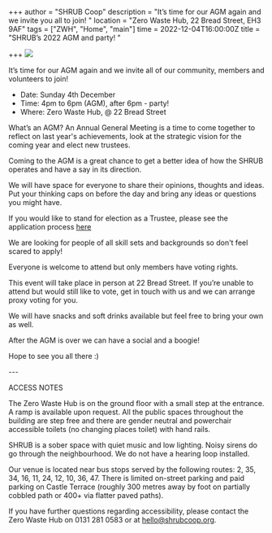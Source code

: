 +++
author = "SHRUB Coop"
description = "It’s time for our AGM again and we invite you all to join! "
location = "Zero Waste Hub, 22 Bread Street, EH3 9AF"
tags = ["ZWH", "Home", "main"]
time = 2022-12-04T16:00:00Z
title = "SHRUB’s 2022 AGM and party! "

+++
![](https://res.cloudinary.com/shrub-co-op/image/upload/v1668613127/shrubcoop.org/media/Copy_of_Were-hiring_sona5d.png)

It’s time for our AGM again and we invite all of our community, members and volunteers to join!

* Date: Sunday 4th December
* Time: 4pm to 6pm (AGM), after 6pm - party!
* Where: Zero Waste Hub, @ 22 Bread Street

What’s an AGM? An Annual General Meeting is a time to come together to reflect on last year's achievements, look at the strategic vision for the coming year and elect new trustees.

Coming to the AGM is a great chance to get a better idea of how the SHRUB operates and have a say in its direction.

We will have space for everyone to share their opinions, thoughts and ideas. Put your thinking caps on before the day and bring any ideas or questions you might have. 

If you would like to stand for election as a Trustee, please see the application process [here](https://docs.google.com/document/d/1jK7euOrNv8JAGSIKCC8VG3JtO95H1apRDwd0-vaXTY4/edit?usp=sharing)

We are looking for people of all skill sets and backgrounds so don't feel scared to apply!

Everyone is welcome to attend but only members have voting rights. 

This event will take place in person at 22 Bread Street. If you’re unable to attend but would still like to vote, get in touch with us and we can arrange proxy voting for you.

We will have snacks and soft drinks available but feel free to bring your own as well.

After the AGM is over we can have a social and a boogie!

Hope to see you all there :) 

\---

ACCESS NOTES

The Zero Waste Hub is on the ground floor with a small step at the entrance. A ramp is available upon request. All the public spaces throughout the building are step free and there are gender neutral and powerchair accessible toilets (no changing places toilet) with hand rails.

SHRUB is a sober space with quiet music and low lighting. Noisy sirens do go through the neighbourhood. We do not have a hearing loop installed.

Our venue is located near bus stops served by the following routes: 2, 35, 34, 16, 11, 24, 12, 10, 36, 47. There is limited on-street parking and paid parking on Castle Terrace (roughly 300 metres away by foot on partially cobbled path or 400+ via flatter paved paths).

If you have further questions regarding accessibility, please contact the Zero Waste Hub on 0131 281 0583 or at hello@shrubcoop.org.